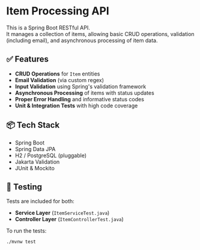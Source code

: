 # Item Processing API

This is a Spring Boot RESTful API.  
It manages a collection of items, allowing basic CRUD operations, validation (including email), and asynchronous processing of item data.

## ✅ Features

- **CRUD Operations** for `Item` entities
- **Email Validation** (via custom regex)
- **Input Validation** using Spring's validation framework
- **Asynchronous Processing** of items with status updates
- **Proper Error Handling** and informative status codes
- **Unit & Integration Tests** with high code coverage

## 📦 Tech Stack

- Spring Boot
- Spring Data JPA
- H2 / PostgreSQL (pluggable)
- Jakarta Validation
- JUnit & Mockito

## 🧪 Testing

Tests are included for both:
- **Service Layer** (`ItemServiceTest.java`)
- **Controller Layer** (`ItemControllerTest.java`)

To run the tests:
```bash
./mvnw test
